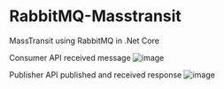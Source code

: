 # RabbitMQ-Masstransit
 MassTransit using RabbitMQ in .Net Core

Consumer API received message
 ![image](https://github.com/raagacse/RabbitMQ-Masstransit/assets/47102382/a78219bd-7f4a-4ddb-815c-1874e71f308f)

Publisher API published and received response
![image](https://github.com/raagacse/RabbitMQ-Masstransit/assets/47102382/1bb2ff6c-1b20-4fba-90c9-013c9dc67433)


